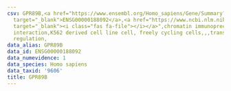 ```yaml
---
csv: GPR89B,<a href="https://www.ensembl.org/Homo_sapiens/Gene/Summary?db=core;g=ENSG00000188092"
  target="_blank">ENSG00000188092</a>,<a href="https://www.ncbi.nlm.nih.gov/pubmed/23959860"
  target="_blank"><i class="fas fa-file"></i></a>",chromatin immunoprecipitation assay,direct
  interaction,K562 derived cell line cell, freely cycling cells,,,transcriptional
  regulation,
data_alias: GPR89B
data_id: ENSG00000188092
data_numevidence: 1
data_species: Homo sapiens
data_taxid: '9606'
title: GPR89B
---
```

